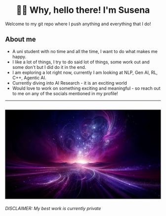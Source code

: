 
<h1 align = "center" > 💜✨ Why, hello there! I'm Susena </h1> 

Welcome to my git repo where I push anything and everything that I do!

## About me

- A uni student with no time and all the time, I want to do what makes me happy.
- I like a lot of things, I try to do said lot of things, some work out and some don't but I did do it in the end.
- I am exploring a lot right now, currently I am looking at NLP, Gen AI, RL, C++, Agentic AI.
- Currently diving into AI Research - it is an exciting world
- Would love to work on something exciting and meaningful - so reach out to me on any of the socials mentioned in my profile!
  
---
![Pretty Background](WowBg.jpg)
---

_DISCLAIMER: My best work is currently private_
